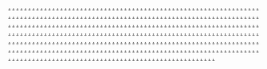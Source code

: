 <a href="https://onlinecontestpromotionssc.weebly.com/blog/seo-toolbars-for-free">.</a>
<a href="https://behavioraltargetingsc.weebly.com/blog/choosing-your-seo-5-banners-to-expect">.</a>
<a href="https://responsiveemaildesignssc.weebly.com/blog/concerning-seo-and-bing-marketing">.</a>
<a href="https://mobilepaymentintegrationsssc.weebly.com/blog/seo-power-does-not-replace-other-wordpress-plugins">.</a>
<a href="https://brandauthenticityindigitalcampaignssc.weebly.com/blog/hiring-a-search-engine-marketing-company-for-ones-business">.</a>
<a href="https://videostorytellingsc.weebly.com/blog/how-to-adopt-control-of-your-website">.</a>
<a href="https://brandstorytellingsc.weebly.com/blog/grow-little-work-at-outbound-lead-development">.</a>
<a href="https://personalizationinmarketingsc.weebly.com/blog/how-select-the-right-web-design-company">.</a>
<a href="https://onlinemarketresearchsc.weebly.com/blog/how-to-select-the-right-web-designer-for-your-small">.</a>
<a href="https://landingpageoptimizationsc.weebly.com/blog/how-decide-on-the-right-web-hosting-service-vendor">.</a>
<a href="https://influencercollaborationssc.weebly.com/blog/get-the-cold-hard-facts-the-best-web-design-software-revealed">.</a>
<a href="https://employeeadvocacyindigitalmarketingsc.weebly.com/blog/how-to-be-able-to-make-a-mistake-choosing-a-web-design-company">.</a>
<a href="https://visionmarketingz.weebly.com/home/how-find-out-a-good-web-designer-developer">.</a>
<a href="https://growownbusiness.weebly.com/home/homepage-techniques-for-arranging-web-design">.</a>
<a href="https://visualsearchoptimizationssc.weebly.com/blog/how-to-get-the-best-web-designer-for-web-page">.</a>
<a href="https://nativeadvertisingsc.weebly.com/blog/essential-principles-for-creating-minimalist-custom-web">.</a>
<a href="https://onlinecustomerservicesc.weebly.com/blog/fruits-and-vegetables-are-very-important-for-proper-development-of-preschoolers">.</a>
<a href="https://podcastadvertisingsc.weebly.com/blog/custom-flash-development">.</a>
<a href="https://customerjourneymappingsc.weebly.com/blog/finding-topic-website-development-agency">.</a>
<a href="https://chatmarketingsc.weebly.com/blog/design-changing-method-people-go-to-your-site">.</a>
<a href="https://digitalmarketingethicssc.weebly.com/blog/ecommerce-web-design-make-usability-essential">.</a>
<a href="https://cross-channelmarketingintegrationsc.weebly.com/blog/ethics-and-etiquette-in-web-copywriting">.</a>
<a href="https://socialmediainfluencersscc.weebly.com/blog/free-hosting-vs-paid-website-hosting">.</a>
<a href="https://webinarmarketingssc.weebly.com/blog/content-development-a-step-by-step-approach">.</a>
<a href="https://digitalmarketingcertificationssc.weebly.com/blog/freelance-webpage-design-jobs-creating-wordpress-themes">.</a>
<a href="https://geotargetingsc.weebly.com/blog/single-right-seo-technique">.</a>
<a href="https://customersegmentationsc.weebly.com/blog/how-good-is-your-seo-constructing-company">.</a>
<a href="https://influencermarketingtrendssc.weebly.com/blog/seo-specialist-tend-to-be-the-would-like">.</a>
<a href="https://socialcommercesc.weebly.com/blog/good-qualities-of-seo-experts">.</a>
<a href="https://growthhackingstrategiessc.weebly.com/blog/how-white-hat-seo-optimization-can-produce-you-top-rankings">.</a>
<a href="https://reputationmarketingsc.weebly.com/blog/when-to-fire-your-seo-consultant">.</a>
<a href="https://voicesearchoptimizationsc.weebly.com/blog/writing-seo-articles-quick-heres-why">.</a>
<a href="https://location-basedmarketingscc.weebly.com/blog/seo-lessons-is-actually-involved">.</a>
<a href="https://marketingmeasurementssc.weebly.com/blog/find-a-cost-effective-seo-service-might-help-to-prevent-should-know">.</a>
<a href="https://fastonlinemarketings.weebly.com/blog/seo-service-and-seo-placement">.</a>
<a href="https://influencermarketingtrendssc.weebly.com/blog/what-end-up-being-important-factors-on-which-web-designer-salary-is-based">.</a>
<a href="https://socialcommercesc.weebly.com/blog/why-recent-years-seo-critical-for-service-repair-shop">.</a>
<a href="https://voicesearchoptimizationsc.weebly.com/blog/what-adopts-developing-a-web-site">.</a>
<a href="https://marketingmeasurementssc.weebly.com/blog/website-development-for-seo-ftp-set-up-guide">.</a>
<a href="https://customersegmentationsc.weebly.com/blog/what-are-web-1-50-and-web-30-technologies">.</a>
<a href="https://videostorytellingsc.weebly.com/blog/make-your-personal-website-and-earn-more-money">.</a>
<a href="https://brandstorytellingsc.weebly.com/blog/key-words-and-optimization-optimization6403789">.</a>
<a href="https://personalizationinmarketingsc.weebly.com/blog/managing-a-web-site-development-project">.</a>
<a href="https://onlinemarketresearchsc.weebly.com/blog/outlining-your-internet-design">.</a>
<a href="https://landingpageoptimizationsc.weebly.com/blog/optimize-images-for-useless-development">.</a>
<a href="https://influencercollaborationssc.weebly.com/blog/may-25th-2024">.</a>
<a href="https://employeeadvocacyindigitalmarketingsc.weebly.com/blog/6-sound-judgement-web-development-tips">.</a>
<a href="https://visionmarketingz.weebly.com/home/3-top-online-resources-learn-joomla-development">.</a>
<a href="https://growownbusiness.weebly.com/home/leadership-development-resources">.</a>
<a href="https://visualsearchoptimizationssc.weebly.com/blog/php-enabled-web-hosting-benefits-no-risks">.</a>
<a href="https://geotargetingsc.weebly.com/blog/website-development-for-beginners">.</a>
<a href="https://growthhackingstrategiessc.weebly.com/blog/website-development-setting-up-a-website-is-solely-like-performing-a-home">.</a>
<a href="https://reputationmarketingsc.weebly.com/blog/choosing-a-web-host-provider6125698">.</a>
<a href="https://location-basedmarketingscc.weebly.com/blog/why-use-w3c-for-web-development-standards">.</a>
<a href="https://fastonlinemarketings.weebly.com/blog/chrome-web-app-development-guide">.</a>
<a href="https://inboundmarketingsc.weebly.com/blog">.</a>
<a href="https://user-generatedcontentsc.weebly.com/blog">.</a>
<a href="https://testinginonlinecampaignssc.weebly.com/blog">.</a>
<a href="https://livestreamingforbrandssc.weebly.com/blog">.</a>
<a href="https://mobilepaymentintegrationsssc.weebly.com/blog">.</a>
<a href="https://socialmedialisteningss.weebly.com/blog/how-to-make-money-with-adsense-four-unique-ideas">.</a>
<a href="https://onlinemarketingmetricssc.weebly.com/blog/how-to-conquer-your-competitors-at-google-adwords">.</a>
<a href="https://communitybuildingsc.weebly.com/blog/how-to-make-money-with-google-adsense">.</a>
<a href="https://socialmediamanagementsc.weebly.com/blog/monetize-your-own-website-with-ebay-auctions">.</a>
<a href="https://onlineeventpromotionsc.weebly.com/blog/how-to-place-google-adsense-on-web-site">.</a>
<a href="https://mobile-friendlywebsitessc.weebly.com/blog/how-enhance-your-adsense-sites">.</a>
<a href="https://customerreviewsandtestimonialssc.weebly.com/blog/how-multiple-bang-for-use-on-your-buck-using-google-adwords">.</a>
<a href="https://emotionalmarketingscc.weebly.com/blog/how-additional-medications-money-the-lazy-way-with-ebay-auctions">.</a>
<a href="https://dynamiccontentinemailsscc.weebly.com/blog/how-to-make-money-with-ad-sense-just-for-writers">.</a>
<a href="https://communityforumsformarketingscc.weebly.com/blog/how-to-launch-a-pay-pe">.</a>
<a href="https://geotargetingsc.weebly.com/blog/how-steer-clear-of-the-google-slap-google-adwords">.</a>
<a href="https://customersegmentationsc.weebly.com/blog/how-to-know-keyword-density-for-ad-sense">.</a>
<a href="https://influencermarketingtrendssc.weebly.com/blog/how-to-acquire-the-most-revenue-from-adsense">.</a>
<a href="https://socialcommercesc.weebly.com/blog/how-location-ads-on-the-net-with-google">.</a>
<a href="https://onlinemarketresearchsc.weebly.com/blog/how-youre-able-have-success-with-ebay-auctions">.</a>
<a href="https://growthhackingstrategiessc.weebly.com/blog/how-to-consider-like-ad-sense">.</a>
<a href="https://landingpageoptimizationsc.weebly.com/blog/insider-techniques-for-getting-pay-per-click-to-run-your-ads">.</a>
<a href="https://reputationmarketingsc.weebly.com/blog/how-wireless-google-adsense-to-make-money-online-newcomers">.</a>
<a href="https://voicesearchoptimizationsc.weebly.com/blog/how-to-sign-up-for-google-adsense">.</a>
<a href="https://employeeadvocacyindigitalmarketingsc.weebly.com/blog/how-get-an-image-ads-in-adwords-campaigns">.</a>
<a href="https://location-basedmarketingscc.weebly.com/blog/how-to-have-a-living-having-a-free-google-blogger-blog">.</a>
<a href="https://visionmarketingz.weebly.com/home/how-make-use-of-google-adsense-on-site">.</a>
<a href="https://marketingmeasurementssc.weebly.com/blog/how-to-lower-your-minimum-bids-on-pay-per-click">.</a>
<a href="https://fastonlinemarketings.weebly.com/blog/how-to-triple-your-google-adsense-revenue-when-using-the-email-traffic-tactic">.</a>
<a href="https://visualsearchoptimizationssc.weebly.com/blog/how-it-is-make-money-online-with-google">.</a>
<a href="https://videostorytellingsc.weebly.com/blog/is-it-time-in-order-to-google-google-adwords">.</a>
<a href="https://growownbusiness.weebly.com/home/is-posting-links-on-bing-legit">.</a>
<a href="https://personalizationinmarketingsc.weebly.com/blog">.</a>
<a href="https://influencercollaborationssc.weebly.com/blog/how-additional-medications-your-adsense-ads-more-relevant">.</a>
<a href="https://brandstorytellingsc.weebly.com/blog/is-yahoo-publisher-compared-to-google-adsense-or-msn-pubcenter">.</a>
<a href="https://nativeadvertisingsc.weebly.com/blog/lucrative-associated-with-making-money-using-google-adsense">.</a>
<a href="https://onlinecustomerservicesc.weebly.com/blog/learn-making-money-with-google-adsense">.</a>
<a href="https://podcastadvertisingsc.weebly.com/blog/make-quick-cash-on-the-net-with-amazon-affiliate-products">.</a>
<a href="https://customerjourneymappingsc.weebly.com/blog/list-building-utilizing-firesheep-google-adwords-to-develop-a-list">.</a>
<a href="https://chatmarketingsc.weebly.com/blog/make-cash-with-google-3-for-improve-your-adsense-earnings">.</a>
<a href="https://digitalmarketingethicssc.weebly.com/blog/make-a-great-find-with-lets-consider-google-adsense">.</a>
<a href="https://cross-channelmarketingintegrationsc.weebly.com/blog/low-cost-high-yield-google-adwords-tips-and-tricks-from-an-adwords-expert">.</a>
<a href="https://socialmediainfluencersscc.weebly.com/blog/learning-towards-google-adsense-program">.</a>
<a href="https://webinarmarketingssc.weebly.com/blog/latest-amazon-affiliate-products-news-as-well-as-the-it-affects-your-earnings">.</a>
<a href="https://digitalmarketingcertificationssc.weebly.com/blog/learning-web-advertising-secrets-from-the-google-inc-story">.</a>
<a href="https://socialmedialisteningss.weebly.com/blog/search-engine-optimization-top-fallacies-and-misconceptions-regarding-seo-firms">.</a>
<a href="https://onlinemarketingmetricssc.weebly.com/blog/how-employ-seo-on-a-tight-budget-and-still-achieve-success">.</a>
<a href="https://communitybuildingsc.weebly.com/blog/how-to-decide-a-good-seo-producer">.</a>
<a href="https://socialmediamanagementsc.weebly.com/blog/best-seo-tips-and-tactics-help-to-make-money-online">.</a>
<a href="https://onlineeventpromotionsc.weebly.com/blog/seo-the-great-opportunity-start-off-as-a-vocation">.</a>
<a href="https://mobile-friendlywebsitessc.weebly.com/blog/six-simple-seo-tips-to-improve-your-engine-ranking">.</a>
<a href="https://customerreviewsandtestimonialssc.weebly.com/blog/seo-price-quotes-dont-pay-more-than-you-should">.</a>
<a href="https://emotionalmarketingscc.weebly.com/blog/seo-or-ppc-which-advertising-campaign-is-good-to-your-online-business">.</a>
<a href="https://dynamiccontentinemailsscc.weebly.com/blog/seo-expert-5-reasons-employ-them-instead-of-doing-it-yourself">.</a>
<a href="https://communityforumsformarketingscc.weebly.com/blog/do-it-yourself-seo-and-a-person-really-dont-want-to-purchase-it">.</a>
<a href="https://emotionalmarketingscc.weebly.com/blog/how-to-seo-the-basics-of-on-site-search-engine-optimization">.</a>
<a href="https://mobile-friendlywebsitessc.weebly.com/blog/how-are-you-able-to-find-top-seo-lessons">.</a>
<a href="https://onlinemarketingmetricssc.weebly.com/blog/how-employ-seo-on-a-tight-budget-and-still-achieve-success">.</a>
<a href="https://onlineeventpromotionsc.weebly.com/blog/5-to-be-able-to-earn-from-seo">.</a>
<a href="https://communityforumsformarketingscc.weebly.com/blog/a-local-search-engine-optimization-company-why-have-to-have-them">.</a>
<a href="https://geotargetingsc.weebly.com/blog/most-common-ways-to-get-banned-by-google">.</a>
<a href="https://customersegmentationsc.weebly.com/blog/new-free-google-beta-tool-improves-targeted-marketing">.</a>
<a href="https://customersegmentationsc.weebly.com/blog/maximize-your-profit-and-clicks-using-google-adsense">.</a>
<a href="https://influencermarketingtrendssc.weebly.com/blog/methods-to-enhance-your-adsense-income">.</a>
<a href="https://influencermarketingtrendssc.weebly.com/blog/not-using-google-adsense-yet-better-wake-up-and-smell-the-profit">.</a>
<a href="https://socialcommercesc.weebly.com/blog/million-dollar-swipe-file-ads-handed-for-on-a-silver-platter">.</a>
<a href="https://socialcommercesc.weebly.com/blog/offset-your-current-engine-adwords-bills">.</a>
<a href="https://growthhackingstrategiessc.weebly.com/blog/monetize-your-traffic-with-adsense">.</a>
<a href="https://reputationmarketingsc.weebly.com/blog/mlm-ppc-traffic-advertising-basic">.</a>
<a href="https://voicesearchoptimizationsc.weebly.com/blog/negative-marketing-for-increasing-google-adsense-clicks">.</a>
<a href="https://voicesearchoptimizationsc.weebly.com/blog/marketing-with-google-adwords-for-your-web-business-effectively">.</a>
<a href="https://location-basedmarketingscc.weebly.com/blog/one-method-for-preventing-a-google-slap-make-sure-your-site-has-a-privacy-policy">.</a>
<a href="https://marketingmeasurementssc.weebly.com/blog/my-first-website-using-google-services">.</a>
<a href="https://marketingmeasurementssc.weebly.com/blog/online-marketing-your-home-with-google-adwords-ppc-practical-dos-and-donts">.</a>
<a href="https://fastonlinemarketings.weebly.com/blog/monetize-website-and-earn-online-fast">.</a>
<a href="https://growthhackingstrategiessc.weebly.com/blog/small-businesses-need-seo">.</a>
<a href="https://reputationmarketingsc.weebly.com/blog/you-can-promote-your-online-business-through-seo-content-writing">.</a>
<a href="https://geotargetingsc.weebly.com/blog/top-seo-mistakes-top-seo-website-errors">.</a>
<a href="https://location-basedmarketingscc.weebly.com/blog/six-simple-seo-tips-to-improve-your-engine-ranking">.</a>
<a href="https://fastonlinemarketings.weebly.com/blog/small-business-seo-consulting">.</a>
<a href="https://videostorytellingsc.weebly.com/blog/the-reasons-why-you-are-seo-training">.</a>
<a href="https://brandstorytellingsc.weebly.com/blog/the-dirty-secret-most-seo-services-wont-tell-you">.</a>
<a href="https://personalizationinmarketingsc.weebly.com/blog/the-five-questions-must-when-renting-a-seo-expert">.</a>
<a href="https://onlinemarketresearchsc.weebly.com/blog/the-magicians-wand-seo-technique">.</a>
<a href="https://landingpageoptimizationsc.weebly.com/blog/in-its-full-advantage-website-to-boost-its-visibility">.</a>
<a href="https://influencercollaborationssc.weebly.com/blog/the-difference-between-seo-and-sem">.</a>
<a href="https://employeeadvocacyindigitalmarketingsc.weebly.com/blog/the-seo-book-for-internet-business">.</a>
<a href="https://visionmarketingz.weebly.com/home/the-right-steps-when-hiring-a-search-engine-marketing">.</a>
<a href="https://growownbusiness.weebly.com/home/the-donts-of-site-optimization-seo">.</a>
<a href="https://visualsearchoptimizationssc.weebly.com/blog/the-benefits-of-taking-a-search-engine-training-course">.</a>
<a href="https://socialmedialisteningss.weebly.com/blog/stay-faraway-from-black-hat-seo">.</a>
<a href="https://onlinemarketingmetricssc.weebly.com/blog/the-5-little-known-secrets-to-succeed-at-seo">.</a>
<a href="https://communitybuildingsc.weebly.com/blog/seo-tips-what-should-be-included-in-a-professional-seo-service">.</a>
<a href="https://socialmediamanagementsc.weebly.com/blog/step-by-step-summary-about-seo-small-business-strategies">.</a>
<a href="https://onlineeventpromotionsc.weebly.com/blog/textbook-seo-and-seo-that-really-works-whats-the-difference">.</a>
<a href="https://mobile-friendlywebsitessc.weebly.com/blog/the-a-person-must-know-concerning-seo">.</a>
<a href="https://customerreviewsandtestimonialssc.weebly.com/blog/ten-seo-scams-and-pitfalls-and-tips-on-how-to-avoid-them">.</a>
<a href="https://emotionalmarketingscc.weebly.com/blog/seo-tips-the-greatest-seo-myths">.</a>
<a href="https://dynamiccontentinemailsscc.weebly.com/blog/seo-toolbars-for-free">.</a>
<a href="https://communityforumsformarketingscc.weebly.com/blog/ten-seo-tips-to-get-you-higher-yahoo-and-google-listings">.</a>
<a href="https://customersegmentationsc.weebly.com/blog/standards-possess-for-a-search-engine-marketing-training-course">.</a>
<a href="https://marketingmeasurementssc.weebly.com/blog/some-seo-strategies-which-will-you">.</a>
<a href="https://influencermarketingtrendssc.weebly.com/blog/starting-a-residential-based-internet-business-seo-facts-and-figures">.</a>
<a href="https://voicesearchoptimizationsc.weebly.com/blog/spectacular-article-writing-tips-making-your-content-seo-friendly">.</a>
<a href="https://socialcommercesc.weebly.com/blog/the-seo-dilemma-answered">.</a>
<a href="https://socialmedialisteningss.weebly.com/blog/freelance-webpage-design-jobs-creating-wordpress-themes">.</a>
<a href="https://geotargetingsc.weebly.com/blog/seo-professional-a-person-need-should-ask-before-using-a-consultant">.</a>
<a href="https://videostorytellingsc.weebly.com/blog/seo-article-advertising-and-couple-of-secrets">.</a>
<a href="https://nativeadvertisingsc.weebly.com/blog/seo-specialist-the-way-they-can-a-person">.</a>
<a href="https://onlinemarketingmetricssc.weebly.com/blog/ecommerce-web-design-make-usability-essential">.</a>
<a href="https://customersegmentationsc.weebly.com/blog/seo-service-and-seo-placement">.</a>
<a href="https://brandstorytellingsc.weebly.com/blog/seo-techniques-easy-on-page-elements-you-can-optimize-today">.</a>
<a href="https://onlinecustomerservicesc.weebly.com/blog/seo-software-review-the-abilities-and-failings-of-online-business-promoter-11">.</a>
<a href="https://communitybuildingsc.weebly.com/blog/finding-topic-website-development-agency">.</a>
<a href="https://influencermarketingtrendssc.weebly.com/blog/seo-services-you-can-aquire-from-a-competent-seo-company">.</a>
<a href="https://personalizationinmarketingsc.weebly.com/blog/seo-hints-and-tips-and-free-seo-tools">.</a>
<a href="https://podcastadvertisingsc.weebly.com/blog/seo-solutions-dominate-your-niche">.</a>
<a href="https://socialmediamanagementsc.weebly.com/blog/fruits-and-vegetables-are-very-important-for-proper-development-of-preschoolers">.</a>
<a href="https://socialcommercesc.weebly.com/blog/seo-services-serving-you-scams">.</a>
<a href="https://onlinemarketresearchsc.weebly.com/blog/seo-tips-easy-methods-to-get-started-with-seo-if-are-generally-a-beginner">.</a>
<a href="https://customerjourneymappingsc.weebly.com/blog/seven-things-to-look-for-in-a-search-engine-firm">.</a>
<a href="https://onlineeventpromotionsc.weebly.com/blog/design-changing-method-people-go-to-your-site">.</a>
<a href="https://growthhackingstrategiessc.weebly.com/blog/seo-products-should-you-automate">.</a>
<a href="https://landingpageoptimizationsc.weebly.com/blog/seo-tips-anyone-make-these-3-critical-seo-problems">.</a>
<a href="https://chatmarketingsc.weebly.com/blog/may-25th-2024">.</a>
<a href="https://mobile-friendlywebsitessc.weebly.com/blog/essential-principles-for-creating-minimalist-custom-web">.</a>
<a href="https://reputationmarketingsc.weebly.com/blog/seo-predictions-for-2011">.</a>
<a href="https://influencercollaborationssc.weebly.com/blog/seo-takes-your-business-to-earth">.</a>
<a href="https://digitalmarketingethicssc.weebly.com/blog/seo-specialist-how-to-build-traffic-quickly">.</a>
<a href="https://customerreviewsandtestimonialssc.weebly.com/blog/seo-services-seo-consulting-and-the-actual-info-overload">.</a>
<a href="https://voicesearchoptimizationsc.weebly.com/blog/seo-secrets-items-which-can-offer-you-with-successful-business">.</a>
<a href="https://employeeadvocacyindigitalmarketingsc.weebly.com/blog/seo-power-does-not-replace-other-wordpress-plugins">.</a>
<a href="https://cross-channelmarketingintegrationsc.weebly.com/blog/seo-success-the-10-commandments-of-link-building">.</a>
<a href="https://emotionalmarketingscc.weebly.com/blog/ethics-and-etiquette-in-web-copywriting">.</a>
<a href="https://location-basedmarketingscc.weebly.com/blog/seo-practises-to-avoid">.</a>
<a href="https://visionmarketingz.weebly.com/home/seo-plan-how-you-can-create-one">.</a>
<a href="https://socialmediainfluencersscc.weebly.com/blog/shocking-truths-and-is-in-seo-revealed">.</a>
<a href="https://dynamiccontentinemailsscc.weebly.com/blog/free-hosting-vs-paid-website-hosting">.</a>
<a href="https://marketingmeasurementssc.weebly.com/blog/characteristics-of-the-most-effective-web-sponsor">.</a>
<a href="https://growownbusiness.weebly.com/home/seo-tricks-of-a-stream-of-constant-and-free-site-visitors">.</a>
<a href="https://webinarmarketingssc.weebly.com/blog/seo-software-reviews-how-to-get-the-right-seo-tool">.</a>
<a href="https://communityforumsformarketingscc.weebly.com/blog/custom-flash-development">.</a>
<a href="https://fastonlinemarketings.weebly.com/blog/seo-price-quotes-dont-pay-more-than-you-should">.</a>
<a href="https://visualsearchoptimizationssc.weebly.com/blog/seo-packages-off-page-or-on-page-seo-will-be-more-important">.</a>
<a href="https://digitalmarketingcertificationssc.weebly.com/blog/seo-snake-oil-not-letting-seo-hurt-objective">.</a>
<a href="https://videostorytellingsc.weebly.com/blog/google-home-income-reviews-are-you-getting-genuine-story">.</a>
<a href="https://nativeadvertisingsc.weebly.com/blog/google-adwords-tips-for-starters">.</a>
<a href="https://brandstorytellingsc.weebly.com/blog/google-organization-kit-review-a-candid-in-the-google-home-business-kit">.</a>
<a href="https://onlinecustomerservicesc.weebly.com/blog/google-cash-review-online-worthwhile-program">.</a>
<a href="https://personalizationinmarketingsc.weebly.com/blog/google-instant-creating-instant-insanity-for-the-seo-community">.</a>
<a href="https://podcastadvertisingsc.weebly.com/blog/google-adwords-tips-how-to-execute-accurate-testing-for-maximum-profits">.</a>
<a href="https://onlinemarketresearchsc.weebly.com/blog/google-local-maps-exactly-where-you-would-like-your-business-to-get">.</a>
<a href="https://customerjourneymappingsc.weebly.com/blog/google-adwords-top-tips-part-1">.</a>
<a href="https://landingpageoptimizationsc.weebly.com/blog/google-instant-and-its-effect-on-seo">.</a>
<a href="https://chatmarketingsc.weebly.com/blog/google-adwords-tips-how-improve-your-google-campaign-ctr">.</a>
<a href="https://influencercollaborationssc.weebly.com/blog/google-ppc-alternative">.</a>
<a href="https://digitalmarketingethicssc.weebly.com/blog/google-adwords-tips-and-techniques-essential-read">.</a>
<a href="https://employeeadvocacyindigitalmarketingsc.weebly.com/blog/google-colleges-agent-for-significant">.</a>
<a href="https://cross-channelmarketingintegrationsc.weebly.com/blog/google-search-network-and-content-network">.</a>
<a href="https://visionmarketingz.weebly.com/home/google-money-3-tips-on-blogging-that-could-increase-your-adsense-revenue">.</a>
<a href="https://socialmediainfluencersscc.weebly.com/blog/google-adwords-vs-facebook-ads">.</a>
<a href="https://growownbusiness.weebly.com/home/google-free-ads-a-process-to-get-free-google-postings">.</a>
<a href="https://webinarmarketingssc.weebly.com/blog/google-adwords-tips-6-steps-to-develop-a-winning-adwords-campaign">.</a>
<a href="https://visualsearchoptimizationssc.weebly.com/blog/google-me-generate-money-with-google">.</a>
<a href="https://digitalmarketingcertificationssc.weebly.com/blog/google-adwords-why-split-testing-is-the-key-to-success">.</a>
<a href="https://socialmedialisteningss.weebly.com/blog/google-adsense-online-forum-discussions-do-associated-help">.</a>
<a href="https://geotargetingsc.weebly.com/blog/google-adsense-strategies-and-tips">.</a>
<a href="https://onlinemarketingmetricssc.weebly.com/blog/google-adsense-makes-cents">.</a>
<a href="https://customersegmentationsc.weebly.com/blog/google-adsense-adwords">.</a>
<a href="https://communitybuildingsc.weebly.com/blog/google-adsense-offers-primary-to-a-second-income">.</a>
<a href="https://influencermarketingtrendssc.weebly.com/blog/google-adse">.</a>
<a href="https://socialmediamanagementsc.weebly.com/blog/google-adsense-only-results-in-cents">.</a>
<a href="https://socialcommercesc.weebly.com/blog/google-adsense-the-good-way-to-earn">.</a>
<a href="https://onlineeventpromotionsc.weebly.com/blog/google-adsense-isnt-primary-answer">.</a>
<a href="https://growthhackingstrategiessc.weebly.com/blog/google-adsense-revisited-positioning">.</a>
<a href="https://mobile-friendlywebsitessc.weebly.com/blog/google-adsense-marketing-strategy-explained">.</a>
<a href="https://reputationmarketingsc.weebly.com/blog/google-adsense-pays-with-correct-traffic">.</a>
<a href="https://customerreviewsandtestimonialssc.weebly.com/blog/google-adsense-optimization-101">.</a>
<a href="https://voicesearchoptimizationsc.weebly.com/blog/google-adsense-is-most-beneficial-source-for-website-income">.</a>
<a href="https://emotionalmarketingscc.weebly.com/blog/google-adsense-may-soon-be-repackaged">.</a>
<a href="https://location-basedmarketingscc.weebly.com/blog/google-adwords-3-tips-to-boost-your-campaign-ctr-and-dominate-your-niche">.</a>
<a href="https://dynamiccontentinemailsscc.weebly.com/blog/google-adsense-on-generally-or-blog">.</a>
<a href="https://marketingmeasurementssc.weebly.com/blog/google-adsense-tips-to-raise-revenue">.</a>
<a href="https://communityforumsformarketingscc.weebly.com/blog/google-adsense-page-positioning">.</a>
<a href="https://fastonlinemarketings.weebly.com/blog/google-adsense-revenue-making-money-with-niche-content-sites">.</a>
<a href="https://videostorytellingsc.weebly.com/blog/google-adwords-and-this-is-with-information">.</a>
<a href="https://nativeadvertisingsc.weebly.com/blog/google-adwords-five-tips-for-achievement">.</a>
<a href="https://brandstorytellingsc.weebly.com/blog/google-adwords-why-anybody-can-profit-while-using-google-adwords">.</a>
<a href="https://onlinecustomerservicesc.weebly.com/blog/google-adwords-the-way-to-go-with-common-advertising-models">.</a>
<a href="https://personalizationinmarketingsc.weebly.com/blog/google-adwords-and-the-google-slap">.</a>
<a href="https://podcastadvertisingsc.weebly.com/blog/google-adwords-a-beginners-guide">.</a>
<a href="https://onlinemarketresearchsc.weebly.com/blog/google-adwords-consultant-advice-3-secret-fundamentals-for-mastering-adwords">.</a>
<a href="https://customerjourneymappingsc.weebly.com/blog/google-adwords-eliminate-risk-optimize-your-profit">.</a>
<a href="https://landingpageoptimizationsc.weebly.com/blog/google-adwords-bidding-process-explained">.</a>
<a href="https://chatmarketingsc.weebly.com/blog/google-adwords-benefits-of-split-testing-your-ads">.</a>
<a href="https://influencercollaborationssc.weebly.com/blog/google-adwords-how-you-can-reduce-adwords-advertising-cost-and-find-more-clicks">.</a>
<a href="https://digitalmarketingethicssc.weebly.com/blog/google-adwords-do-not-get-mad-get-even">.</a>
<a href="https://employeeadvocacyindigitalmarketingsc.weebly.com/blog/google-adwords-keywords">.</a>
<a href="https://cross-channelmarketingintegrationsc.weebly.com/blog/google-adwords-how-to-earn-money-with-google">.</a>
<a href="https://visionmarketingz.weebly.com/home/google-adwords-how-in-order-to-up-to-50-relating-to-your-google-ad-spending">.</a>
<a href="https://socialmediainfluencersscc.weebly.com/blog/google-adwords-our-big-buddy">.</a>
<a href="https://growownbusiness.weebly.com/home/google-adwords-and-adsense-a-lively-small-business-marketing-duo">.</a>
<a href="https://webinarmarketingssc.weebly.com/blog/google-adwords-7-tips-to-function-a-successful-adwords-campaign">.</a>
<a href="https://visualsearchoptimizationssc.weebly.com/blog/google-adwords-guide-i">.</a>
<a href="https://digitalmarketingcertificationssc.weebly.com/blog/google-adwords-is-there-a-better-way">.</a>
<a href="https://inboundmarketingsc.weebly.com/blog/google-adwords-newbie-lesson-content-network-vs-search-network">.</a>
<a href="https://networkmarketingopportunitiessc.weebly.com/blog/google-adwords-strategies-placement-targeting-using-adwords-strategy">.</a>
<a href="https://user-generatedcontentsc.weebly.com/blog/google-adwords-optimization">.</a>
<a href="https://testinginonlinecampaignssc.weebly.com/blog/google-adwords-strategy-how-to-structure-ad-groups-and-increase-ctr">.</a>
<a href="https://livestreamingforbrandssc.weebly.com/blog/google-adwords-optimization">.</a>
<a href="https://onlinecontestpromotionssc.weebly.com/blog/google-adwords-strategies-an-adwords-tutorial-on-getting-going-on-pay-per-click">.</a>
<a href="https://behavioraltargetingsc.weebly.com/blog/google-adwords-preview-tool-guidelines-for-using-it">.</a>
<a href="https://responsiveemaildesignssc.weebly.com/blog/google-adwords-strategies-7-steps-for-bidding-high-to-gain-more-traffic">.</a>
<a href="https://mobilepaymentintegrationsssc.weebly.com/blog/google-adwords-management-feel-like-youre-losing-the-adwords-game">.</a>
<a href="https://brandauthenticityindigitalcampaignssc.weebly.com/blog/google-adwords-strategies-tips-on-creating-successful-ads-using-google-adwords">.</a>
<a href="https://inboundmarketingsc.weebly.com/blog/how-things-money-posting-google-links">.</a>
<a href="https://networkmarketingopportunitiessc.weebly.com/blog/make-funds-on-the-internet-24-hours-a-day-with-ad-sense">.</a>
<a href="https://user-generatedcontentsc.weebly.com/blog/how-compose-effective-adwords-ads">.</a>
<a href="https://testinginonlinecampaignssc.weebly.com/blog/how-must-i-make-1000-per-month-using-ad-sense">.</a>
<a href="https://livestreamingforbrandssc.weebly.com/blog/make-money-online-now-through-google">.</a>
<a href="https://onlinecontestpromotionssc.weebly.com/blog/make-money-online-with-google-adsense">.</a>
<a href="https://behavioraltargetingsc.weebly.com/blog/make-money-online-through-google-adsense-tips-tricks-to-maximize-online-revenue">.</a>
<a href="https://responsiveemaildesignssc.weebly.com/blog/google-adwords-strategies-7-steps-for-bidding-high-to-gain-more-traffic">.</a>
<a href="https://mobilepaymentintegrationsssc.weebly.com/blog/how-to-create-winning-adwords-ads">.</a>
<a href="https://brandauthenticityindigitalcampaignssc.weebly.com/blog/how-does-adsense-adwords-google-selling-work">.</a>
<a href="https://socialmedialisteningss.weebly.com/blog/google-adsense-faqs-facts">.</a>
<a href="https://geotargetingsc.weebly.com/blog/google-adsense-make-income-using-your-website">.</a>
<a href="https://onlinemarketingmetricssc.weebly.com/blog/click-here-to-edgoogle-adsense-and-best-ways-to-earn-for-it">.</a>
<a href="https://customersegmentationsc.weebly.com/blog/google-adsense-strategies-to-make-money-online">.</a>
<a href="https://communitybuildingsc.weebly.com/blog/google-adsense-basics-tips-and-how-start-out-with-google-ads">.</a>
<a href="https://influencermarketingtrendssc.weebly.com/blog/seo-specialist-tend-to-be-the-would-like">.</a>
<a href="https://socialmediamanagementsc.weebly.com/blog/google-adsense-insider-tips-and-tricks-a-must-read">.</a>
<a href="https://socialcommercesc.weebly.com/blog/google-adsense-7-ways-to-creating-sites-that-utilizing">.</a>
<a href="https://onlineeventpromotionsc.weebly.com/blog/google-adsense-alternatives-pay-per-click-advertising-programs">.</a>
<a href="https://growthhackingstrategiessc.weebly.com/blog/google-adsense-information-and-guidelines-for-you">.</a>
<a href="https://mobile-friendlywebsitessc.weebly.com/blog/google-adsense-and-testing">.</a>
<a href="https://reputationmarketingsc.weebly.com/blog/google-adsense-how-to-earn-online-without-any-investment">.</a>
<a href="https://customerreviewsandtestimonialssc.weebly.com/blog/google-adsense-is-an-alternative-way-to-make-money-online">.</a>
<a href="https://voicesearchoptimizationsc.weebly.com/blog/google-adsense-the-realistic-adsense-earnings-calendar-month">.</a>
<a href="https://emotionalmarketingscc.weebly.com/blog/google-adsense-and-possibly-high-profits">.</a>
<a href="https://location-basedmarketingscc.weebly.com/blog/google-adsense-ads-top-7-benefits">.</a>
<a href="https://dynamiccontentinemailsscc.weebly.com/blog">.</a>
<a href="https://marketingmeasurementssc.weebly.com/blog/google-adsense-make-my-american-dream-becoming-reality">.</a>
<a href="https://communityforumsformarketingscc.weebly.com/blog/google-adsense-advertising-10-effective-tips-and-tricks-to-improve-earnings">.</a>
<a href="https://fastonlinemarketings.weebly.com/blog/google-adsense-easy-to-use-but-is-it-worth-the-trouble">.</a>
<a href="https://videostorytellingsc.weebly.com/blog/making-money-online-a-person-can-get-paid-in-the-web">.</a>
<a href="https://nativeadvertisingsc.weebly.com/blog/make-online-money-with-google">.</a>
<a href="https://brandstorytellingsc.weebly.com/blog/making-google-work-for-you">.</a>
<a href="https://onlinecustomerservicesc.weebly.com/blog/making-essentially-the-most-of-adsense-google-ads">.</a>
<a href="https://personalizationinmarketingsc.weebly.com/blog/making-money-through-adsense-fingerprint-gun-safe-to-avoid">.</a>
<a href="https://podcastadvertisingsc.weebly.com/blog/make-money-with-google-adsense-online-jointly-website">.</a>
<a href="https://onlinemarketresearchsc.weebly.com/blog/making-cash-with-google-adsense-and-clickbank-creating-revenue-streams">.</a>
<a href="https://customerjourneymappingsc.weebly.com/blog/making-cash-with-google-adsense">.</a>
<a href="https://landingpageoptimizationsc.weebly.com/blog/making-money-using-adsense">.</a>
<a href="https://chatmarketingsc.weebly.com/blog/make-money-with-google">.</a>
<a href="https://influencercollaborationssc.weebly.com/blog/making-essentially-the-most-of-adwords">.</a>
<a href="https://digitalmarketingethicssc.weebly.com/blog/make-money-with-google-adsense-a-beginners-guide">.</a>
<a href="https://employeeadvocacyindigitalmarketingsc.weebly.com/blog/marketing-ppc-best-mistakes-in-order-to">.</a>
<a href="https://cross-channelmarketingintegrationsc.weebly.com/blog/make-sure-you-polish-those-ads-in-pay-per-click">.</a>
<a href="https://visionmarketingz.weebly.com/home/making-public-service-ads-serve-you">.</a>
<a href="https://socialmediainfluencersscc.weebly.com/blog/making-money-using-google-just-isnt-more-a-mysterious">.</a>
<a href="https://growownbusiness.weebly.com/home/making-money-online-how-to-earn-money-with-amazon-affiliate-products">.</a>
<a href="https://webinarmarketingssc.weebly.com/blog/make-money-with-an-ad-sense-account">.</a>
<a href="https://visualsearchoptimizationssc.weebly.com/blog/making-more-with-adsense">.</a>
<a href="https://digitalmarketingcertificationssc.weebly.com/blog/how-does-the-free-google-adsense-preview-tool-work">.</a>
<a href="https://socialmedialisteningss.weebly.com/blog/how-to-generate-money-with-website-5-moneymaking-ventures-with-your-site">.</a>
<a href="https://geotargetingsc.weebly.com/blog/how-and-also-hardwearing-adsense-account-from-being-nuked-by-google">.</a>
<a href="https://onlinemarketingmetricssc.weebly.com/blog/how-to-earn-money-from-adsense-ads">.</a>
<a href="https://customersegmentationsc.weebly.com/blog/how-to-generate-income-with-google-online-ads-using-1-simple-secret">.</a>
<a href="https://communitybuildingsc.weebly.com/blog/how-to-advertise-your-web-based-business-using-ppc">.</a>
<a href="https://influencermarketingtrendssc.weebly.com/blog/how-to-generate-with-ad-sense-part-3">.</a>
<a href="https://socialmediamanagementsc.weebly.com/blog/how-to-earn-big-with-google-online-lucrative-programs">.</a>
<a href="https://socialcommercesc.weebly.com/blog/how-to-generate-with-ad-sense-templates">.</a>
<a href="https://onlineeventpromotionsc.weebly.com/blog/how-to-earn-money-with-adsense">.</a>
<a href="https://growthhackingstrategiessc.weebly.com/blog/how-to-make-their-own-google-adwords-part-1">.</a>
<a href="https://mobile-friendlywebsitessc.weebly.com/blog/how-to-find-techniques-to-make-extra-cash-with-google">.</a>
<a href="https://reputationmarketingsc.weebly.com/blog/how-to-make-money-from-adsense-using-the-easy-way">.</a>
<a href="https://customerreviewsandtestimonialssc.weebly.com/blog/how-to-create-a-winning-google-adwords-campaign-for-law-firms">.</a>
<a href="https://voicesearchoptimizationsc.weebly.com/blog/how-to-get-approved-for-an-adsense-account-in-5-easy-steps">.</a>
<a href="https://emotionalmarketingscc.weebly.com/blog/how-to-improve-your-google-pay-per-click-results">.</a>
<a href="https://location-basedmarketingscc.weebly.com/blog/how-to-make-money-online-using-google-adsense">.</a>
<a href="https://dynamiccontentinemailsscc.weebly.com/blog/how-to-earn-most-money-from-revenue-sharing-forums-using-google-adsense">.</a>
<a href="https://marketingmeasurementssc.weebly.com/blog/how-to-succeed-marketing-with-banner-ads">.</a>
<a href="https://communityforumsformarketingscc.weebly.com/blog/how-to-make-money-with-google-and-clickbank-essential-read">.</a>
<a href="https://fastonlinemarketings.weebly.com/blog/how-to-work-out-the-explanation-for-a-google-slap">.</a>
<a href="https://inboundmarketingsc.weebly.com/blog/what-is-seo-for-the-blogger">.</a>
<a href="https://networkmarketingopportunitiessc.weebly.com/blog/what-your-seo-company-should-ability-to-to-do">.</a>
<a href="https://user-generatedcontentsc.weebly.com/blog/what-to-avoid-when-choosing-seo-marketing-companies">.</a>
<a href="https://testinginonlinecampaignssc.weebly.com/blog/what-is-search-engine-optimisation-seo">.</a>
<a href="https://livestreamingforbrandssc.weebly.com/blog/what-to-think-about-for-in-seo-training-programs">.</a>
<a href="https://onlinecontestpromotionssc.weebly.com/blog/what-to-conduct-if-a-person-no-clue-what-seo-actually-is">.</a>
<a href="https://behavioraltargetingsc.weebly.com/blog/what-the-heck-is-seo-will-not-your-website-need-research-engine">.</a>
<a href="https://responsiveemaildesignssc.weebly.com/blog/what-in-order-to-consider-prior-to-getting-a-seo-consultant">.</a>
<a href="https://mobilepaymentintegrationsssc.weebly.com/blog/what-is-marketing-and-advertising-seo-copywriting-explained">.</a>
<a href="https://brandauthenticityindigitalcampaignssc.weebly.com/blog/when-to-fire-your-seo-consultant">.</a>
<a href="https://socialmedialisteningss.weebly.com/blog/7-factors-to-consider-in-profitable-business-web-designer">.</a>
<a href="https://geotargetingsc.weebly.com/blog/can-we-trust-young-web-development-companies">.</a>
<a href="https://videostorytellingsc.weebly.com/blog/writing-seo-articles-quick-heres-why">.</a>
<a href="https://nativeadvertisingsc.weebly.com/blog/why-on-page-seo-optimization-is-since-the-basis-of-any-seo-work">.</a>
<a href="https://onlinemarketingmetricssc.weebly.com/blog/homepage-techniques-for-arranging-web-design">.</a>
<a href="https://customersegmentationsc.weebly.com/blog/choosing-a-web-host-provider">.</a>
<a href="https://brandstorytellingsc.weebly.com/blog/winning-the-playback-quality-seo-battle">.</a>
<a href="https://onlinecustomerservicesc.weebly.com/blog/why-seo-should-be-performed-by-professionals">.</a>
<a href="https://communitybuildingsc.weebly.com/blog/how-decide-on-the-right-web-hosting-service-vendor">.</a>
<a href="https://influencermarketingtrendssc.weebly.com/blog/chrome-web-app-development-guide">.</a>
<a href="https://personalizationinmarketingsc.weebly.com/blog/you-can-kiss-your-seo-specialist-goodbye">.</a>
<a href="https://podcastadvertisingsc.weebly.com/blog/will-a-keyword-seo-tool-really-put-my-opportunity-into-earnings-stage">.</a>
<a href="https://socialmediamanagementsc.weebly.com/blog/benefits-of-web-database-integration-using-php">.</a>
<a href="https://socialcommercesc.weebly.com/blog/why-is-my-seo-campaign-dissapointing">.</a>
<a href="https://onlinemarketresearchsc.weebly.com/blog/what-to-be-able-to-for-a-seo-firm">.</a>
<a href="https://customerjourneymappingsc.weebly.com/blog/why-seo-is-a-24-7-job-facts-problems-situations6943458">.</a>
<a href="https://onlineeventpromotionsc.weebly.com/blog/grow-little-work-at-outbound-lead-development">.</a>
<a href="https://growthhackingstrategiessc.weebly.com/blog/build-your-presence-with-web-page-templates">.</a>
<a href="https://landingpageoptimizationsc.weebly.com/blog/what-to-anticipate-from-a-search-engine-optimisation-campaign">.</a>
<a href="https://chatmarketingsc.weebly.com/blog/why-is-seo-like-religion">.</a>
<a href="https://mobile-friendlywebsitessc.weebly.com/blog/how-to-adopt-control-of-your-website">.</a>
<a href="https://reputationmarketingsc.weebly.com/blog/a-website-designer-can-give-your-site-a-fighting-chance">.</a>
<a href="https://influencercollaborationssc.weebly.com/blog/wink-and-grow-rich-online-a-seo-perspective">.</a>
<a href="https://digitalmarketingethicssc.weebly.com/blog/why-is-tracking-seo-so-critical-for-every-market">.</a>
<a href="https://customerreviewsandtestimonialssc.weebly.com/blog/brand-firm-with-a-web-site-presence">.</a>
<a href="https://voicesearchoptimizationsc.weebly.com/blog/choosing-a-web-site-development-company-things-consider">.</a>
<a href="https://employeeadvocacyindigitalmarketingsc.weebly.com/blog/what-is-roofed-in-seo-packages">.</a>
<a href="https://cross-channelmarketingintegrationsc.weebly.com/blog/consistency-in-web-ui-design">.</a>
<a href="https://emotionalmarketingscc.weebly.com/blog/how-select-the-right-web-design-company">.</a>
<a href="https://location-basedmarketingscc.weebly.com/blog/15-steps-to-search-engine-marketing-and-seo-success">.</a>
<a href="https://visionmarketingz.weebly.com/home/what-definitely-makes-the-best-seo-firm">.</a>
<a href="https://socialmediainfluencersscc.weebly.com/blog/why-seo-is-some-sort-of-investment-to-suit-your-small-business">.</a>
<a href="https://dynamiccontentinemailsscc.weebly.com/blog/6-sound-judgement-web-development-tips">.</a>
<a href="https://marketingmeasurementssc.weebly.com/blog/characteristics-of-the-most-effective-web-sponsor">.</a>
<a href="https://growownbusiness.weebly.com/home/working-with-seo-keywords-and-spiders">.</a>
<a href="https://webinarmarketingssc.weebly.com/blog/why-your-seo-isnt-an-office-supply-part-1">.</a>
<a href="https://communityforumsformarketingscc.weebly.com/blog/content-development-a-step-by-step-approach">.</a>
<a href="https://fastonlinemarketings.weebly.com/blog/build-an-enterprise-website-in-2-days-with-wordpress">.</a>
<a href="https://visualsearchoptimizationssc.weebly.com/blog/what-allows-you-to-be-a-good-seo-advisor">.</a>
<a href="https://digitalmarketingcertificationssc.weebly.com/blog/why-seo-is-most-desirable-job-ever">.</a>
<a href="https://mobilepaymentintegrationsssc.weebly.com/blog/using-seo-as-a-great-internet-advertising-device">.</a>
<a href="https://livestreamingforbrandssc.weebly.com/blog/video-seo-6-tips-for-video-optimization-seo">.</a>
<a href="https://user-generatedcontentsc.weebly.com/blog/using-submit-edge-to-help-you-reach-seo-success">.</a>
<a href="https://testinginonlinecampaignssc.weebly.com/blog/use-regular-text-increase-your-seo-without-get-hold-of-click">.</a>
<a href="https://inboundmarketingsc.weebly.com/blog/using-seo-to-get-traffic">.</a>
<a href="https://networkmarketingopportunitiessc.weebly.com/blog/web-site-promotion-wordpress-seo-success-in-9-steps">.</a>
<a href="https://onlinecontestpromotionssc.weebly.com/blog/ways-to-gauge-if-youre-with-right-seo">.</a>
<a href="https://behavioraltargetingsc.weebly.com/blog/video-seo-7-tips-for-online-video-optimisation">.</a>
<a href="https://responsiveemaildesignssc.weebly.com/blog/ways-on-how-to-the-right-gifts-best-professional-seo-company">.</a>
<a href="https://brandauthenticityindigitalcampaignssc.weebly.com/blog/webpage-web-page-optimization-seo-101">.</a>
<a href="https://webinarmarketingssc.weebly.com/blog/website-design-user-or-seo-friendly-look-for-balance">.</a>
<a href="https://podcastadvertisingsc.weebly.com/blog/website-developers-guide-3-seo-tips-for-web-design">.</a>
<a href="https://nativeadvertisingsc.weebly.com/blog/joomla-website-development-and-using-it-company-recognized">.</a>
<a href="https://digitalmarketingethicssc.weebly.com/blog/website-optimization-a-seo-specialist-reveals-all">.</a>
<a href="https://chatmarketingsc.weebly.com/blog/website-development-and-seo">.</a>
<a href="https://videostorytellingsc.weebly.com/blog/brand-firm-with-a-web-site-presence">.</a>
<a href="https://brandstorytellingsc.weebly.com/blog/may-25th-2024">.</a>
<a href="https://personalizationinmarketingsc.weebly.com/blog/build-an-enterprise-website-in-2-days-with-wordpress">.</a>
<a href="https://onlinemarketresearchsc.weebly.com/blog/can-we-trust-young-web-development-companies">.</a>
<a href="https://landingpageoptimizationsc.weebly.com/blog/build-your-presence-with-web-page-templates">.</a>
<a href="https://influencercollaborationssc.weebly.com/blog/15-steps-to-search-engine-marketing-and-seo-success">.</a>
<a href="https://employeeadvocacyindigitalmarketingsc.weebly.com/blog/choosing-a-web-host-provider">.</a>
<a href="https://visionmarketingz.weebly.com/home/choosing-a-web-site-development-company-things-consider">.</a>
<a href="https://growownbusiness.weebly.com/home/benefits-of-web-database-integration-using-php">.</a>
<a href="https://digitalmarketingcertificationssc.weebly.com/blog/6-sound-judgement-web-development-tips">.</a>
<a href="https://visualsearchoptimizationssc.weebly.com/blog/characteristics-of-the-most-effective-web-sponsor">.</a>
<a href="https://onlinecustomerservicesc.weebly.com/blog/7-factors-to-consider-in-profitable-business-web-designer">.</a>
<a href="https://customerjourneymappingsc.weebly.com/blog/optimize-images-for-useless-development">.</a>
<a href="https://cross-channelmarketingintegrationsc.weebly.com/blog/brand-firm-with-a-web-site">.</a>
<a href="https://socialmediainfluencersscc.weebly.com/blog/3-top-online-resources-learn-joomla-development">.</a>
<a href="https://nativeadvertisingsc.weebly.com/blog/what-adopts-developing-a-web-site">.</a>
<a href="https://onlinecustomerservicesc.weebly.com/blog/xsitepro-awesome-internet-page-design-software">.</a>
<a href="https://podcastadvertisingsc.weebly.com/blog/website-development-setting-up-a-website-is-solely-like-performing-a-home">.</a>
<a href="https://customerjourneymappingsc.weebly.com/blog/important-factors-on-which-web-designer-salary-is-based">.</a>
<a href="https://chatmarketingsc.weebly.com/blog/website-development-for-beginners">.</a>
<a href="https://digitalmarketingethicssc.weebly.com/blog/website-development-for-seo-ftp-set-up-guide">.</a>
<a href="https://cross-channelmarketingintegrationsc.weebly.com/blog/what-are-web-1-50-and-web-30-technologies">.</a>
<a href="https://socialmediainfluencersscc.weebly.com/blog/why-recent-years-seo-critical-for-service-repair-shop">.</a>
<a href="https://webinarmarketingssc.weebly.com/blog/your-dental-web-site-development-as-well-as-the-clients-you-can-obtain">.</a>
<a href="https://digitalmarketingcertificationssc.weebly.com/blog/why-use-w3c-for-web-development-standards">.</a>
